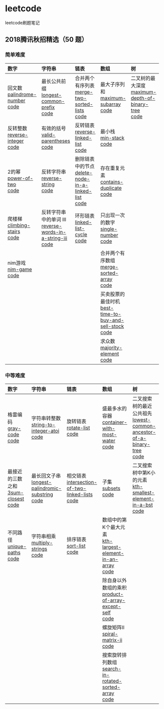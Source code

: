 # leetcode
leetcode刷题笔记

## 2018腾讯秋招精选（50 题）

### 简单难度  

| 数字| 字符串|  链表| 数组| 树|
| :----------| :-----------|  :-----------|  :-----------|  :-----------|  
| 回文数<br>[palindrome-number](https://leetcode-cn.com/problems/palindrome-number)<br>[code](https://github.com/luozhiping/leetcode/blob/master/2018tencent50/easy/palindrome_number.py)  |最长公共前缀<br>[longest-common-prefix](https://leetcode-cn.com/problems/longest-common-prefix)<br>[code](https://github.com/luozhiping/leetcode/blob/master/2018tencent50/easy/longest_common_prefix.py)  |合并两个有序列表<br>[merge-two-sorted-lists](https://leetcode-cn.com/problems/merge-two-sorted-lists/) <br>[code](https://github.com/luozhiping/leetcode/blob/master/2018tencent50/easy/merge_two_sorted_lists.py)  |最大子序列和<br>[maximum-subarray](https://leetcode-cn.com/problems/maximum-subarray/)<br>[code](https://github.com/luozhiping/leetcode/blob/master/2018tencent50/easy/maximum_subarray.py)|二叉树的最大深度<br>[maximum-depth-of-binary-tree](https://leetcode-cn.com/problems/maximum-depth-of-binary-tree/)<br>[code](https://github.com/luozhiping/leetcode/blob/master/2018tencent50/easy/maximum_depth_of_binary_tree.py)|
|反转整数<br>[reverse-integer](https://leetcode-cn.com/problems/reverse-integer/) <br> [code](https://github.com/luozhiping/leetcode/blob/master/2018tencent50/easy/reverse_integer.py)  | 有效的括号<br>[valid-parentheses](https://leetcode-cn.com/problems/valid-parentheses/)<br>[code](https://github.com/luozhiping/leetcode/blob/master/2018tencent50/easy/valid_parentheses.py)   | 反转链表<br>[reverse-linked-list](https://leetcode-cn.com/problems/reverse-linked-list/)<br>[code](https://github.com/luozhiping/leetcode/blob/master/2018tencent50/easy/reverse_linked_list.py)|最小栈<br>[min-stack](https://leetcode-cn.com/problems/min-stack/)<br>[code](https://github.com/luozhiping/leetcode/blob/master/2018tencent50/easy/min_stack.py)|
|2的幂<br>[power-of-two](https://leetcode-cn.com/problems/power-of-two/)<br>[code](https://github.com/luozhiping/leetcode/blob/master/2018tencent50/easy/power_of_two.py)|反转字符串<br>[reverse-string](https://leetcode-cn.com/problems/reverse-string/)<br>[code](https://github.com/luozhiping/leetcode/blob/master/2018tencent50/easy/reverse_string.py)|删除链表中的节点<br>[delete-node-in-a-linked-list](https://leetcode-cn.com/problems/delete-node-in-a-linked-list/)<br>[code](https://github.com/luozhiping/leetcode/blob/master/2018tencent50/easy/delete_node_in_a_linked_list.py)|存在重复元素<br>[contains-duplicate](https://leetcode-cn.com/problems/contains-duplicate/)<br>[code](https://github.com/luozhiping/leetcode/blob/master/2018tencent50/easy/contains_duplicate.py)|
|爬楼梯<br>[climbing-stairs](https://leetcode-cn.com/problems/climbing-stairs/)<br>[code](https://github.com/luozhiping/leetcode/blob/master/2018tencent50/easy/climbing_stairs.py)|反转字符串中的单词 III<br>[reverse-words-in-a-string-iii](https://leetcode-cn.com/problems/reverse-words-in-a-string-iii/)<br>[code](https://github.com/luozhiping/leetcode/blob/master/2018tencent50/easy/reverse_words_in_a_string_iii.py)|环形链表<br>[linked-list-cycle](https://leetcode-cn.com/problems/linked-list-cycle/)<br>[code](https://github.com/luozhiping/leetcode/blob/master/2018tencent50/easy/linked_list_cycle.py)|只出现一次的数字<br>[single-number](https://leetcode-cn.com/problems/single-number/)<br>[code](https://github.com/luozhiping/leetcode/blob/master/2018tencent50/easy/single_number.py)|
|nim游戏<br>[nim-game](https://leetcode-cn.com/problems/nim-game/)<br>[code](https://github.com/luozhiping/leetcode/blob/master/2018tencent50/easy/nim_game.py)|||合并两个有序数组<br>[merge-sorted-array](https://leetcode-cn.com/problems/merge-sorted-array/)<br>[code](https://github.com/luozhiping/leetcode/blob/master/2018tencent50/easy/merge_sorted_array.py)|
||||买卖股票的最佳时机<br>[best-time-to-buy-and-sell-stock](https://leetcode-cn.com/problems/best-time-to-buy-and-sell-stock/)<br>[code](https://github.com/luozhiping/leetcode/blob/master/2018tencent50/easy/best_time_to_buy_and_sell_stock.py)|
||||求众数<br>[majority-element](https://leetcode-cn.com/problems/majority-element/)<br>[code](https://github.com/luozhiping/leetcode/blob/master/2018tencent50/easy/majority_element.py)|


### 中等难度

| 数字| 字符串|  链表| 数组| 树|
| :----------| :-----------|  :-----------|  :-----------|  :-----------|  
|格雷编码<br>[gray-code](https://leetcode-cn.com/problems/gray-code/)<br>[code](https://github.com/luozhiping/leetcode/blob/master/2018tencent50/middle/gray_code.py)|字符串转整数<br>[string-to-integer-atoi](https://leetcode-cn.com/problems/string-to-integer-atoi/)<br>[code](https://github.com/luozhiping/leetcode/blob/master/2018tencent50/middle/atoi.py)|旋转链表<br>[rotate-list](https://leetcode-cn.com/problems/rotate-list/)<br>[code](https://github.com/luozhiping/leetcode/blob/master/2018tencent50/middle/rotate_list.py)|盛最多水的容器<br>[container-with-most-water](https://leetcode-cn.com/problems/container-with-most-water/)<br>[code](https://github.com/luozhiping/leetcode/blob/master/2018tencent50/middle/container_with_most_water.py)|二叉搜索树的最近公共祖先<br>[lowest-common-ancestor-of-a-binary-tree](https://leetcode-cn.com/problems/lowest-common-ancestor-of-a-binary-tree/)<br>[code](https://github.com/luozhiping/leetcode/blob/master/2018tencent50/middle/lowest_common_ancestor_of_a_binary_search_tree.py)|
|最接近的三数之和<br>[3sum-closest](https://leetcode-cn.com/problems/3sum-closest/)<br>[code](https://github.com/luozhiping/leetcode/blob/master/2018tencent50/middle/3sum_closest.py)|最长回文子串<br>[longest-palindromic-substring](https://leetcode-cn.com/problems/longest-palindromic-substring/)<br>[code](https://github.com/luozhiping/leetcode/blob/master/2018tencent50/middle/longest_palindromic_substring.py)|相交链表<br>[intersection-of-two-linked-lists](https://leetcode-cn.com/problems/intersection-of-two-linked-lists/)<br>[code](https://github.com/luozhiping/leetcode/blob/master/2018tencent50/middle/intersection_of_two_linked_lists.py)|子集<br>[subsets](https://leetcode-cn.com/problems/subsets/)<br>[code](https://github.com/luozhiping/leetcode/blob/master/2018tencent50/middle/subsets.py)|二叉搜索树中第K小的元素<br>[kth-smallest-element-in-a-bst](https://leetcode-cn.com/problems/kth-smallest-element-in-a-bst/)<br>[code](https://github.com/luozhiping/leetcode/blob/master/2018tencent50/middle/kth_smallest_element_in_a_bst.py)
|不同路径<br>[unique-paths](https://leetcode-cn.com/problems/unique-paths/)<br>[code](https://github.com/luozhiping/leetcode/blob/master/2018tencent50/middle/unique_paths.py)|字符串相乘<br>[multiply-strings](https://leetcode-cn.com/problems/multiply-strings/)<br>[code](https://github.com/luozhiping/leetcode/blob/master/2018tencent50/middle/multiply_strings.py)|排序链表<br>[sort-list](https://leetcode-cn.com/problems/sort-list/)<br>[code](https://github.com/luozhiping/leetcode/blob/master/2018tencent50/middle/sort_list.py)|数组中的第K个最大元素<br>[kth-largest-element-in-an-array](https://leetcode-cn.com/problems/kth-largest-element-in-an-array/)<br>[code](https://github.com/luozhiping/leetcode/blob/master/2018tencent50/middle/kth_largest_element_in_an_array.py)|
||||除自身以外数组的乘积<br>[product-of-array-except-self](https://leetcode-cn.com/problems/product-of-array-except-self/)<br>[code](https://github.com/luozhiping/leetcode/blob/master/2018tencent50/middle/product_of_array_except_self.py)|
||||螺旋矩阵II<br>[spiral-matrix-ii](https://leetcode-cn.com/problems/spiral-matrix-ii/)<br>[code](https://github.com/luozhiping/leetcode/blob/master/2018tencent50/middle/spiral_matrix_ii.py)|
||||搜索旋转排列数组<br>[search-in-rotated-sorted-array](https://leetcode-cn.com/problems/search-in-rotated-sorted-array/)<br>[code](https://github.com/luozhiping/leetcode/blob/master/2018tencent50/middle/search_in_rotated_sorted_array.py)|
